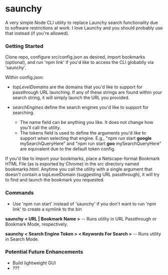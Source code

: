 # saunchy
A very simple Node CLI utility to replace Launchy search functionality due to software restrictions at work. I love Launchy and you should probably use that instead (if you're allowed).

### Getting Started
Clone repo, configure src/config.json as desired, import bookmarks (optional), and run 'npm link' if you'd like to access the CLI globablly via 'saunchy'.

Within config.json:
* *topLevelDomains* are the domains that you'd like to support for passthrough URL launching. If any of these strings are found within your search string, it will simply launch the URL you provided.

* *searchEngines* define the search engines you'd like to support for searching.
  * The name field can be anything you like. It does not change how you'll call the utility.
  * The tokens field is used to define the arguments you'd like to support when selecting that engine. E.g., "npm run start **google** mySearchQueryHere" and "npm run start **goo** mySearchQueryHere" are equivalent due to the default token config.

If you'd like to import your bookmarks, place a Netscape-format Bookmark HTML File (as is exported by Chrome) in the src directory named bookmarks.html. Anytime you call the utility with a single argument that doesn't contain a topLevelDomain (suggesting URL passthrough), it will try to find and launch the bookmark you requested.

### Commands
* Use 'npm run start' instead of 'saunchy' if you don't want to run 'npm link' to create a symlink to the bin


**saunchy < URL | Bookmark Name >** -- Runs utility in URL Passthrough or Bookmark Mode, respectively.

**saunchy < Search Engine Token > < Keywords For Search >** -- Runs utility in Search Mode.

### Potential Future Enhancements
* Build lightweight GUI
* ???
